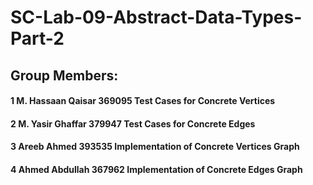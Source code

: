 # SC-Lab-09-Abstract-Data-Types-Part-2
## Group Members:
#### 1	M. Hassaan Qaisar	369095	Test Cases for Concrete Vertices
#### 2	M. Yasir Ghaffar	379947	Test Cases for Concrete Edges
#### 3	Areeb Ahmed 393535	Implementation of Concrete Vertices Graph
#### 4	Ahmed Abdullah	367962	Implementation of Concrete Edges Graph
